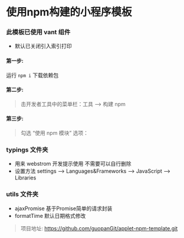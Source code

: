 # 使用npm构建的小程序模板

### 此模板已使用 vant 组件
* 默认已关闭引入索引打印

#### 第一步:
运行 `npm i` 下载依赖包

#### 第二步:
> 击开发者工具中的菜单栏：工具 --> 构建 npm

#### 第三步:
> 勾选 “使用 npm 模块” 选项：

 ### typings 文件夹
* 用来 webstrom 开发提示使用 不需要可以自行删除
* 设置方法
 settings --> Languages&Frameworks --> JavaScript --> Libraries

 ### utils 文件夹
* ajaxPromise 基于Promise简单的请求封装
* formatTime 默认日期格式修改
 
>项目地址: https://github.com/guopanGit/applet-npm-template.git